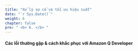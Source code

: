 ```yaml
---
title: "Xử lý sự cố và tối ưu hiệu suất"
date: "`r Sys.Date()`"
weight: 6
chapter: false
pre: " <b> 6. </b> "
---
```


#### Các lỗi thường gặp & cách khắc phục với Amazon Q Developer
